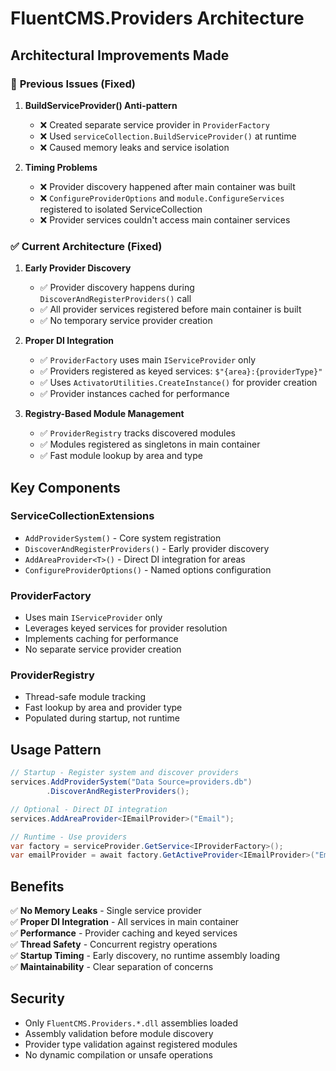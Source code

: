 # FluentCMS.Providers Architecture

## Architectural Improvements Made

### 🚫 **Previous Issues (Fixed)**

1. **BuildServiceProvider() Anti-pattern**
   - ❌ Created separate service provider in `ProviderFactory`
   - ❌ Used `serviceCollection.BuildServiceProvider()` at runtime
   - ❌ Caused memory leaks and service isolation

2. **Timing Problems**
   - ❌ Provider discovery happened after main container was built
   - ❌ `ConfigureProviderOptions` and `module.ConfigureServices` registered to isolated ServiceCollection
   - ❌ Provider services couldn't access main container services

### ✅ **Current Architecture (Fixed)**

1. **Early Provider Discovery**
   - ✅ Provider discovery happens during `DiscoverAndRegisterProviders()` call
   - ✅ All provider services registered before main container is built
   - ✅ No temporary service provider creation

2. **Proper DI Integration**
   - ✅ `ProviderFactory` uses main `IServiceProvider` only
   - ✅ Providers registered as keyed services: `$"{area}:{providerType}"`
   - ✅ Uses `ActivatorUtilities.CreateInstance()` for provider creation
   - ✅ Provider instances cached for performance

3. **Registry-Based Module Management**
   - ✅ `ProviderRegistry` tracks discovered modules
   - ✅ Modules registered as singletons in main container
   - ✅ Fast module lookup by area and type

## Key Components

### **ServiceCollectionExtensions**
- `AddProviderSystem()` - Core system registration
- `DiscoverAndRegisterProviders()` - Early provider discovery
- `AddAreaProvider<T>()` - Direct DI integration for areas
- `ConfigureProviderOptions()` - Named options configuration

### **ProviderFactory**
- Uses main `IServiceProvider` only
- Leverages keyed services for provider resolution
- Implements caching for performance
- No separate service provider creation

### **ProviderRegistry**
- Thread-safe module tracking
- Fast lookup by area and provider type
- Populated during startup, not runtime

## Usage Pattern

```csharp
// Startup - Register system and discover providers
services.AddProviderSystem("Data Source=providers.db")
        .DiscoverAndRegisterProviders();

// Optional - Direct DI integration
services.AddAreaProvider<IEmailProvider>("Email");

// Runtime - Use providers
var factory = serviceProvider.GetService<IProviderFactory>();
var emailProvider = await factory.GetActiveProvider<IEmailProvider>("Email");
```

## Benefits

✅ **No Memory Leaks** - Single service provider  
✅ **Proper DI Integration** - All services in main container  
✅ **Performance** - Provider caching and keyed services  
✅ **Thread Safety** - Concurrent registry operations  
✅ **Startup Timing** - Early discovery, no runtime assembly loading  
✅ **Maintainability** - Clear separation of concerns  

## Security

- Only `FluentCMS.Providers.*.dll` assemblies loaded
- Assembly validation before module discovery
- Provider type validation against registered modules
- No dynamic compilation or unsafe operations
